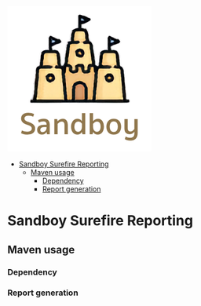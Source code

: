 ![logo.png](doc/logo.png)

<!-- START doctoc generated TOC please keep comment here to allow auto update -->
<!-- DON'T EDIT THIS SECTION, INSTEAD RE-RUN doctoc TO UPDATE -->

- [Sandboy Surefire Reporting](#sandboy-surefire-reporting)
    - [Maven usage](#maven-usage)
        - [Dependency](#dependency)
        - [Report generation](#report-generation)

<!-- END doctoc generated TOC please keep comment here to allow auto update -->

# Sandboy Surefire Reporting

## Maven usage

### Dependency

### Report generation
